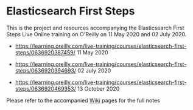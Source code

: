 # Elasticsearch First Steps

This is the project and resources accompanying the Elasticsearch First Steps Live Online training on O'Reilly on 11 May 2020 and 02 July  2020.

- https://learning.oreilly.com/live-training/courses/elasticsearch-first-steps/0636920387459/ 11 May 2020

- https://learning.oreilly.com/live-training/courses/elasticsearch-first-steps/0636920394693/ 02 July 2020
 
- https://learning.oreilly.com/live-training/courses/elasticsearch-first-steps/0636920469353/ 13 October 2020

Please refer to the accompanied [Wiki](https://github.com/madhusudhankonda/elasticsearch-first-steps/wiki) pages for the full notes
